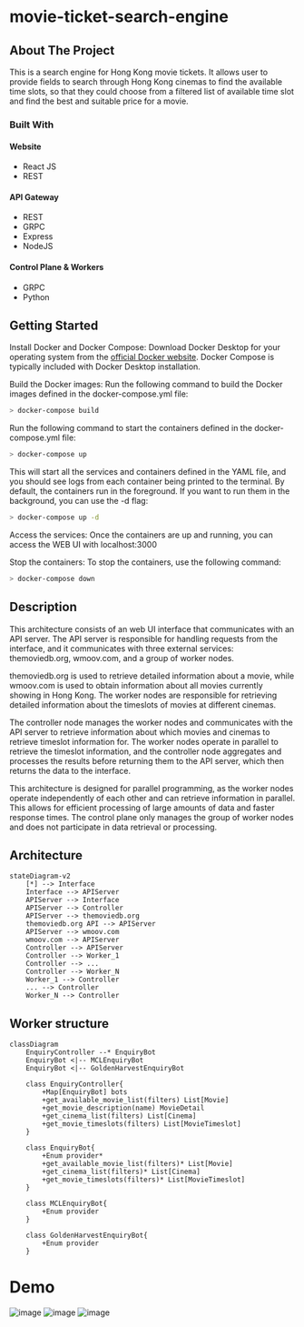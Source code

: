 # movie-ticket-search-engine

<!-- ABOUT THE PROJECT -->

## About The Project

This is a search engine for Hong Kong movie tickets. It allows user to provide fields to search through Hong Kong cinemas to find the available time slots, so that they could choose from a filtered list of available time slot and find the best and suitable price for a movie.

### Built With

#### Website

- React JS
- REST

#### API Gateway

- REST
- GRPC
- Express
- NodeJS

#### Control Plane & Workers

- GRPC
- Python

<!-- GETTING STARTED -->

## Getting Started

Install Docker and Docker Compose:
Download Docker Desktop for your operating system from the [official Docker website](https://www.docker.com/products/docker-desktop/). Docker Compose is typically included with Docker Desktop installation.

Build the Docker images:
Run the following command to build the Docker images defined in the docker-compose.yml file:

```sh
> docker-compose build
```

Run the following command to start the containers defined in the docker-compose.yml file:

```sh
> docker-compose up
```

This will start all the services and containers defined in the YAML file, and you should see logs from each container being printed to the terminal. By default, the containers run in the foreground. If you want to run them in the background, you can use the -d flag:

```sh
> docker-compose up -d
```

Access the services:
Once the containers are up and running, you can access the WEB UI with localhost:3000

Stop the containers:
To stop the containers, use the following command:

```sh
> docker-compose down
```

## Description

This architecture consists of an web UI interface that communicates with an API server. The API server is responsible for handling requests from the interface, and it communicates with three external services: themoviedb.org, wmoov.com, and a group of worker nodes.

themoviedb.org is used to retrieve detailed information about a movie, while wmoov.com is used to obtain information about all movies currently showing in Hong Kong. The worker nodes are responsible for retrieving detailed information about the timeslots of movies at different cinemas.

The controller node manages the worker nodes and communicates with the API server to retrieve information about which movies and cinemas to retrieve timeslot information for. The worker nodes operate in parallel to retrieve the timeslot information, and the controller node aggregates and processes the results before returning them to the API server, which then returns the data to the interface.

This architecture is designed for parallel programming, as the worker nodes operate independently of each other and can retrieve information in parallel. This allows for efficient processing of large amounts of data and faster response times. The control plane only manages the group of worker nodes and does not participate in data retrieval or processing.

## Architecture

```mermaid
stateDiagram-v2
    [*] --> Interface
    Interface --> APIServer
    APIServer --> Interface
    APIServer --> Controller
    APIServer --> themoviedb.org
    themoviedb.org API --> APIServer
    APIServer --> wmoov.com
    wmoov.com --> APIServer
    Controller --> APIServer
    Controller --> Worker_1
    Controller --> ...
    Controller --> Worker_N
    Worker_1 --> Controller
    ... --> Controller
    Worker_N --> Controller
```

## Worker structure

```mermaid
classDiagram
    EnquiryController --* EnquiryBot
    EnquiryBot <|-- MCLEnquiryBot
    EnquiryBot <|-- GoldenHarvestEnquiryBot

    class EnquiryController{
        +Map[EnquiryBot] bots
        +get_available_movie_list(filters) List[Movie]
        +get_movie_description(name) MovieDetail
        +get_cinema_list(filters) List[Cinema]
        +get_movie_timeslots(filters) List[MovieTimeslot]
    }

    class EnquiryBot{
        +Enum provider*
        +get_available_movie_list(filters)* List[Movie]
        +get_cinema_list(filters)* List[Cinema]
        +get_movie_timeslots(filters)* List[MovieTimeslot]
    }

    class MCLEnquiryBot{
        +Enum provider
    }

    class GoldenHarvestEnquiryBot{
        +Enum provider
    }
```

# Demo
![image](https://user-images.githubusercontent.com/48463449/225113172-4e658257-6cf8-4bd7-a148-76de6418ba7e.png)
![image](https://user-images.githubusercontent.com/48463449/225114647-94a71b98-f6b6-4180-a80f-87bcaaa9e60a.png)
![image](https://user-images.githubusercontent.com/48463449/225114692-811135e5-a38c-46ed-ac8f-ba020d4abc41.png)



